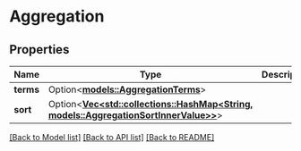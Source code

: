 # Aggregation

## Properties

Name | Type | Description | Notes
------------ | ------------- | ------------- | -------------
**terms** | Option<[**models::AggregationTerms**](aggregation_terms.md)> |  | [optional]
**sort** | Option<[**Vec<std::collections::HashMap<String, models::AggregationSortInnerValue>>**](std::collections::HashMap.md)> |  | [optional]

[[Back to Model list]](../README.md#documentation-for-models) [[Back to API list]](../README.md#documentation-for-api-endpoints) [[Back to README]](../README.md)


